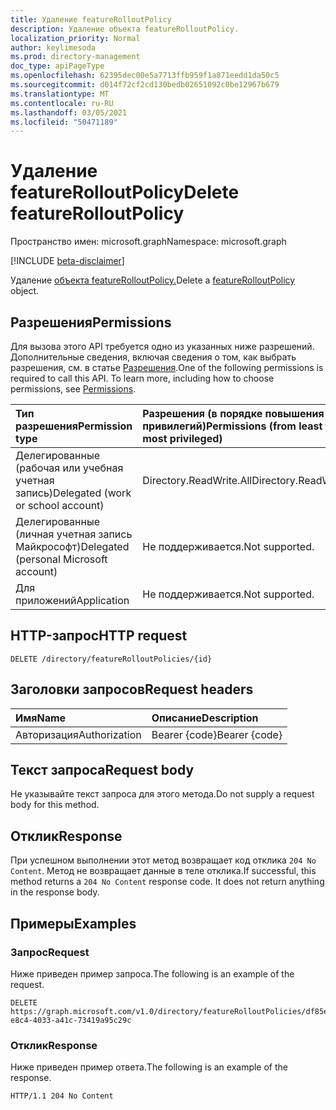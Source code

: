```yaml
---
title: Удаление featureRolloutPolicy
description: Удаление объекта featureRolloutPolicy.
localization_priority: Normal
author: keylimesoda
ms.prod: directory-management
doc_type: apiPageType
ms.openlocfilehash: 62395dec00e5a7713ffb959f1a871eedd1da50c5
ms.sourcegitcommit: d014f72cf2cd130bedb02651092c0be12967b679
ms.translationtype: MT
ms.contentlocale: ru-RU
ms.lasthandoff: 03/05/2021
ms.locfileid: "50471189"
---
```

# <a name="delete-featurerolloutpolicy"></a><span data-ttu-id="6cf61-103">Удаление featureRolloutPolicy</span><span class="sxs-lookup"><span data-stu-id="6cf61-103">Delete featureRolloutPolicy</span></span>

<span data-ttu-id="6cf61-104">Пространство имен: microsoft.graph</span><span class="sxs-lookup"><span data-stu-id="6cf61-104">Namespace: microsoft.graph</span></span>

[!INCLUDE [beta-disclaimer](../../includes/beta-disclaimer.md)]

<span data-ttu-id="6cf61-105">Удаление [объекта featureRolloutPolicy.](../resources/featurerolloutpolicy.md)</span><span class="sxs-lookup"><span data-stu-id="6cf61-105">Delete a [featureRolloutPolicy](../resources/featurerolloutpolicy.md) object.</span></span>

## <a name="permissions"></a><span data-ttu-id="6cf61-106">Разрешения</span><span class="sxs-lookup"><span data-stu-id="6cf61-106">Permissions</span></span>

<span data-ttu-id="6cf61-p101">Для вызова этого API требуется одно из указанных ниже разрешений. Дополнительные сведения, включая сведения о том, как выбрать разрешения, см. в статье [Разрешения](/graph/permissions-reference).</span><span class="sxs-lookup"><span data-stu-id="6cf61-p101">One of the following permissions is required to call this API. To learn more, including how to choose permissions, see [Permissions](/graph/permissions-reference).</span></span>

| <span data-ttu-id="6cf61-109">Тип разрешения</span><span class="sxs-lookup"><span data-stu-id="6cf61-109">Permission type</span></span>                        | <span data-ttu-id="6cf61-110">Разрешения (в порядке повышения привилегий)</span><span class="sxs-lookup"><span data-stu-id="6cf61-110">Permissions (from least to most privileged)</span></span> |
|:---------------------------------------|:--------------------------------------------|
| <span data-ttu-id="6cf61-111">Делегированные (рабочая или учебная учетная запись)</span><span class="sxs-lookup"><span data-stu-id="6cf61-111">Delegated (work or school account)</span></span>     | <span data-ttu-id="6cf61-112">Directory.ReadWrite.All</span><span class="sxs-lookup"><span data-stu-id="6cf61-112">Directory.ReadWrite.All</span></span> |
| <span data-ttu-id="6cf61-113">Делегированные (личная учетная запись Майкрософт)</span><span class="sxs-lookup"><span data-stu-id="6cf61-113">Delegated (personal Microsoft account)</span></span> | <span data-ttu-id="6cf61-114">Не поддерживается.</span><span class="sxs-lookup"><span data-stu-id="6cf61-114">Not supported.</span></span> |
| <span data-ttu-id="6cf61-115">Для приложений</span><span class="sxs-lookup"><span data-stu-id="6cf61-115">Application</span></span>                            | <span data-ttu-id="6cf61-116">Не поддерживается.</span><span class="sxs-lookup"><span data-stu-id="6cf61-116">Not supported.</span></span> |

## <a name="http-request"></a><span data-ttu-id="6cf61-117">HTTP-запрос</span><span class="sxs-lookup"><span data-stu-id="6cf61-117">HTTP request</span></span>

<!-- { "blockType": "ignored" } -->

```http
DELETE /directory/featureRolloutPolicies/{id}
```

## <a name="request-headers"></a><span data-ttu-id="6cf61-118">Заголовки запросов</span><span class="sxs-lookup"><span data-stu-id="6cf61-118">Request headers</span></span>

| <span data-ttu-id="6cf61-119">Имя</span><span class="sxs-lookup"><span data-stu-id="6cf61-119">Name</span></span>          | <span data-ttu-id="6cf61-120">Описание</span><span class="sxs-lookup"><span data-stu-id="6cf61-120">Description</span></span>   |
|:--------------|:--------------|
| <span data-ttu-id="6cf61-121">Авторизация</span><span class="sxs-lookup"><span data-stu-id="6cf61-121">Authorization</span></span> | <span data-ttu-id="6cf61-122">Bearer {code}</span><span class="sxs-lookup"><span data-stu-id="6cf61-122">Bearer {code}</span></span> |

## <a name="request-body"></a><span data-ttu-id="6cf61-123">Текст запроса</span><span class="sxs-lookup"><span data-stu-id="6cf61-123">Request body</span></span>

<span data-ttu-id="6cf61-124">Не указывайте текст запроса для этого метода.</span><span class="sxs-lookup"><span data-stu-id="6cf61-124">Do not supply a request body for this method.</span></span>

## <a name="response"></a><span data-ttu-id="6cf61-125">Отклик</span><span class="sxs-lookup"><span data-stu-id="6cf61-125">Response</span></span>

<span data-ttu-id="6cf61-p102">При успешном выполнении этот метод возвращает код отклика `204 No Content`. Метод не возвращает данные в теле отклика.</span><span class="sxs-lookup"><span data-stu-id="6cf61-p102">If successful, this method returns a `204 No Content` response code. It does not return anything in the response body.</span></span>

## <a name="examples"></a><span data-ttu-id="6cf61-128">Примеры</span><span class="sxs-lookup"><span data-stu-id="6cf61-128">Examples</span></span>

### <a name="request"></a><span data-ttu-id="6cf61-129">Запрос</span><span class="sxs-lookup"><span data-stu-id="6cf61-129">Request</span></span>

<span data-ttu-id="6cf61-130">Ниже приведен пример запроса.</span><span class="sxs-lookup"><span data-stu-id="6cf61-130">The following is an example of the request.</span></span>
<!-- {
  "blockType": "request",
  "name": "delete_featurerolloutpolicy"
}-->

```http
DELETE https://graph.microsoft.com/v1.0/directory/featureRolloutPolicies/df85e4d9-e8c4-4033-a41c-73419a95c29c
```

### <a name="response"></a><span data-ttu-id="6cf61-131">Отклик</span><span class="sxs-lookup"><span data-stu-id="6cf61-131">Response</span></span>

<span data-ttu-id="6cf61-132">Ниже приведен пример ответа.</span><span class="sxs-lookup"><span data-stu-id="6cf61-132">The following is an example of the response.</span></span>

<!-- {
  "blockType": "response",
  "truncated": true
} -->

```http
HTTP/1.1 204 No Content
```

<!-- uuid: 16cd6b66-4b1a-43a1-adaf-3a886856ed98
2019-02-04 14:57:30 UTC -->
<!-- {
  "type": "#page.annotation",
  "description": "Delete featureRolloutPolicy",
  "keywords": "",
  "section": "documentation",
  "tocPath": ""
}-->


